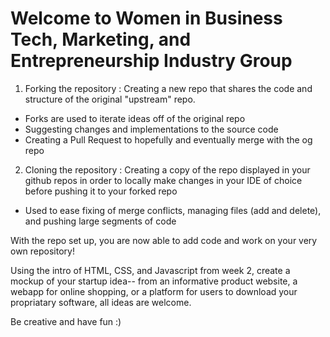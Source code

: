 # Welcome to Women in Business Tech, Marketing, and Entrepreneurship Industry Group

1. Forking the repository : Creating a new repo that shares the code and structure of the original "upstream" repo. 
- Forks are used to iterate ideas off of the original repo
- Suggesting changes and implementations to the source code
- Creating a Pull Request to hopefully and eventually merge with the og repo

2. Cloning the repository : Creating a copy of the repo displayed in your github repos in order to locally make changes in your IDE of choice before pushing it to your forked repo
- Used to ease fixing of merge conflicts, managing files (add and delete), and pushing large segments of code

With the repo set up, you are now able to add code and work on your very own repository!

Using the intro of HTML, CSS, and Javascript from week 2, create a mockup of your startup idea-- from an informative product website, a webapp for online shopping, or a platform for users to download your propriatary software, all ideas are welcome.

Be creative and have fun :) 

